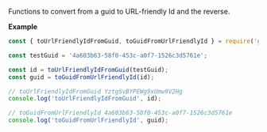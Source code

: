 Functions to convert from a guid to URL-friendly Id and the reverse.

**Example**
```js
const { toUrlFriendlyIdFromGuid, toGuidFromUrlFriendlyId } = require('guider');

const testGuid = '4a603b63-58f0-453c-a0f7-1526c3d5761e';

const id = toUrlFriendlyIdFromGuid(testGuid);
const guid = toGuidFromUrlFriendlyId(id);

// toUrlFriendlyIdFromGuid YztgSvBYPEWg9xUmw9V2Hg
console.log('toUrlFriendlyIdFromGuid', id);

// toGuidFromUrlFriendlyId 4a603b63-58f0-453c-a0f7-1526c3d5761e
console.log('toGuidFromUrlFriendlyId', guid);
```
